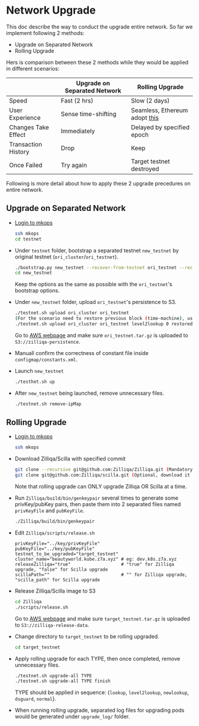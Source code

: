 # Network Upgrade

This doc describe the way to conduct the upgrade entire network. So far we implement following 2 methods:

- Upgrade on Separated Network
- Rolling Upgrade

Hers is comparison between these 2 methods while they would be applied in different scenarios:

|                   |Upgrade on Separated Network|Rolling Upgrade           |
|-------------------|----------------------------|--------------------------|
|Speed              |Fast (2 hrs)                |Slow (2 days)             |
|User Experience    |Sense time-shifting         |Seamless, Ethereum adopt [this](https://blog.ethereum.org/2019/02/22/ethereum-constantinople-st-petersburg-upgrade-announcement/)|
|Changes Take Effect|Immediately                 |Delayed by specified epoch|
|Transaction History|Drop                        |Keep                      |
|Once Failed        |Try again                   |Target testnet destroyed  |

Following is more detail about how to apply these 2 upgrade precedures on entire network.

## Upgrade on Separated Network
- [Login to mkops](https://docs.google.com/document/d/1SMnflWGmGQGc3qJOOlGtq-85eBYuyQUg1fjkZlcSIKo/edit)
  ```bash
  ssh mkops
  cd testnet
  ```

- Under `testnet` folder, bootstrap a separated testnet `new_testnet` by original testnet (`ori_cluster`/`ori_testnet`).
  ```bash
  ./bootstrap.py new_testnet --recover-from-testnet ori_testnet --recover-from-cluster ori_cluster -c commit -t tag...
  cd new_testnet
  ```
  Keep the options as the same as possible with the `ori_testnet`'s bootstrap options.

- Under `new_testnet` folder, upload `ori_testnet`'s persistence to S3.
  ```bash
  ./testnet.sh upload ori_cluster ori_testnet
  (For the scenario need to restore previous block (time-machine), use following command alternatively:)
  ./testnet.sh upload ori_cluster ori_testnet level2lookup 0 restoredBlockNum
  ```
  Go to [AWS webpage](https://s3.console.aws.amazon.com/s3/buckets/zilliqa-persistence/?region=ap-southeast-1&tab=overview) and make sure `ori_testnet.tar.gz` is uploaded to `S3://zilliqa-persistence`.

- Manuall confirm the correctness of constant file inside `configmap/constants.xml`.

- Launch `new_testnet`
  ```bash
  ./testhet.sh up
  ```

- After `new_testnet` being launched, remove unnecessary files.
  ```bash
  ./testnet.sh remove-ipMap
  ```
## Rolling Upgrade
- [Login to mkops](https://docs.google.com/document/d/1SMnflWGmGQGc3qJOOlGtq-85eBYuyQUg1fjkZlcSIKo/edit)
  ```bash
  ssh mkops
  ```

- Download Zilliqa/Scilla with specified commit
  ```bash
  git clone --recursive git@github.com:Zilliqa/Zilliqa.git (Mandatory)
  git clone git@github.com:Zilliqa/scilla.git (Optional, download it ONLY when you want to upgrade Scilla)
  ```
  Note that rolling upgrade can ONLY upgrade Zilliqa OR Scilla at a time.

- Run `Zilliqa/build/bin/genkeypair` several times to generate some privKey/pubKey pairs, then paste them into 2 separated files named `privKeyFile` and `pubKeyFile`. 
  ```bash
  ./Zilliqa/build/bin/genkeypair
  ```

- Edit `Zilliqa/scripts/release.sh`
  ```console
  privKeyFile="../key/privKeyFile"
  pubKeyFile="../key/pubKeyFile"
  testnet_to_be_upgraded="target_testnet"
  cluster_name="beautyworld.kube.z7a.xyz" # eg: dev.k8s.z7a.xyz
  releaseZilliqa="true"                   # "true" for Zilliqa upgrade, "false" for Scilla upgrade
  scillaPath=""                           # "" for Zilliqa upgrade, "scilla_path" for Scilla upgrade
  ```
- Release Zilliqa/Scilla image to S3
  ```bash
  cd Zilliqa
  ./scripts/release.sh
  ```
  Go to [AWS webpage](https://s3.console.aws.amazon.com/s3/buckets/zilliqa-release-data/?region=ap-southeast-1&tab=overview) and make sure `target_testnet.tar.gz` is uploaded to `S3://zilliqa-release-data`.

- Change directory to `target_testnet` to be rolling upgraded.
  ```bash
  cd target_testnet
  ```

- Apply rolling upgrade for each TYPE, then once completed, remove unnecessary files.
  ```bash
  ./testnet.sh upgrade-all TYPE
  ./testnet.sh upgrade-all TYPE finish
  ```
  TYPE should be applied in sequence: {`lookup`, `level2lookup`, `newlookup`, `dsguard`, `normal`}.

- When running rolling upgrade, separated log files for upgrading pods would be generated under `upgrade_log/` folder.
